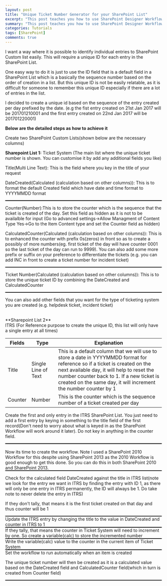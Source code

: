```yaml
---
layout: post
title: "Unique Ticket Number Generator for your SharePoint List"
excerpt: "This post teaches you how to use SharePoint Designer Workflow to create a ticket number for your individual SharePoint list record"
summary: "This post teaches you how to use SharePoint Designer Workflow to create a ticket number for your individual SharePoint list record"
categories: Tutorials
tags: [SharePoint]
comments: true
---
```


<style>
  .bordered {
    border: 1px solid black;
  }
</style>

I want a way where it is possible to identify individual entries to SharePoint Custom list easily. This will require a unique ID for each entry in the SharePoint List.

One easy way to do it is just to use the ID field that is a default field in a SharePoint List which is a basically the sequence number based on the order of creation in a list. But this unique ID is not be easily relatable, as it is difficult for someone to remember this unique ID especially if there are a lot of entries in the list. 

I decided to create a unique id based on the sequence of the entry created per day prefixed by the date. (e.g the fist entry created on 21st Jan 2017 will be 201701210001 and the first entry created on 22nd Jan 2017 will be 201701220001)

****Below are the detailed steps as how to achieve it****

Create two SharePoint Custom Lists(shown below are the necessary columns)

**Sharepoint List 1:** Ticket System  (The main list where the unique ticket number is shown. You can customise it by add any additional fields you like)

Title(Multi Line Text): This is the field where you key in the title of your request

DateCreated(Calculated (calculation based on other columns)): This is to format the default Created field which have date and time format to YYYYMMDD format
<div class="bordered"><img src="{{ site.urlimg }}datecreated.jpg" alt=""></div>

Counter(Number):This is to store the counter which is the sequence that the ticket is created of the day. Set this field as hidden as it is not to be availalble for input (Go to advanced settings->Allow Managment of Content Type Yes->Go to the Item Content type and set the Counter field as hidden)

CalculatedCounter(Calculated (calculation based on other columns)): This is to enhanced the counter with prefix 0s(zeros) in front so as to create a possibly of more numbers(eg. first ticket of the day will have counter 0001 so the last ticket of the day can run to 9999). You can also add some more prefix or suffix on your preference to differentiate the tickets (e.g. you can add INC in front to create a ticket number for incident ticket)
<div class="bordered"><img src="{{ site.urlimg }}calculatedcounter.jpg" alt=""></div>

Ticket Number(Calculated (calculation based on other columns)): This is to store the unique ticket ID by combining the DateCreated and CalculatedCounter
<div class="bordered"><img src="{{ site.urlimg }}ticketnumber.jpg" alt=""></div>

You can also add other fields that you want for the type of ticketing system you are created (e.g. helpdesk ticket, incident ticket)

<br>
**Sharepoint List 2** <br>
ITRS (For Reference purpose to create the unique ID, this list will only have a single entry at all times)

Fields | Type | Explanation
------------- | ------------- | -------------
Title | Single Line of Text | This is a default column that we will use to store a date in YYYYMMDD format for reference so if a ticket is created on the next available day, it will help to reset the number counter back to 1. If a new ticket is created on the same day, it will increment the number counter by 1
Counter | Number | This is the counter which is the sequence number of a ticket created per day


Create the first and only entry in the ITRS SharePoint List. You just need to add a first entry by keying in something to the title field of the first record(Don't need to worry about what is keyed in as the SharePoint Workflow will work around it later). Do not key in anything in the counter field.  
<div class="bordered"><img src="{{ site.urlimg }}ITRS.jpg" alt=""></div>
<br>
Now its time to create the workflow. Note I used a SharePoint 2010 Workflow for this despite using SharePoint 2013 as the 2010 Workflow is good enough to get this done. So you can do this in both SharePoint 2010 and SharePoint 2013.
<div class="bordered"><img src="{{ site.urlimg }}SPWorkflow1.jpg" alt=""></div>

Check for the calculated field DateCreated against the title in ITRS list(note we look for the entry we want in ITRS by finding the entry with ID 1, as there will only be one entry in ITRS permanently, the ID will always be 1. Do take note to never delete the entry in ITRS)

If they don't tally, that means it is the first ticket created on that day and thus counter will be 1

<div class="bordered"><img src="{{ site.urlimg }}SPWorkflow3.jpg" alt=""></div>
Update the ITRS entry by changing the title to the value in DateCreated and counter in ITRS to 1


<div class="bordered"><img src="{{ site.urlimg }}SPWorkflow2.jpg" alt=""></div>
If they tally, that means the counter in Ticket System will need to increment by one. So create a variable(calc) to store the incremented number

<div class="bordered"><img src="{{ site.urlimg }}SPWorkflow4.jpg" alt=""></div>
Write the variable(calc) value to the counter in the current item of Ticket System


<div class="bordered"><img src="{{ site.urlimg }}workflowsetting.jpg" alt=""></div>
Set the workflow to run automatically when an item is created

The unique ticket number will then be created as it is a calculated value based on the DateCreated field and CalculatedCounter field(which in turn is created from Counter field) 
<div class="bordered"><img src="{{ site.urlimg }}autoticketid.jpg" alt=""></div>







